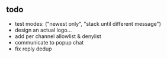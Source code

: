 ## todo
- test modes: ("newest only", "stack until different message")
- design an actual logo...
- add per channel allowlist & denylist
- communicate to popup chat
- fix reply dedup